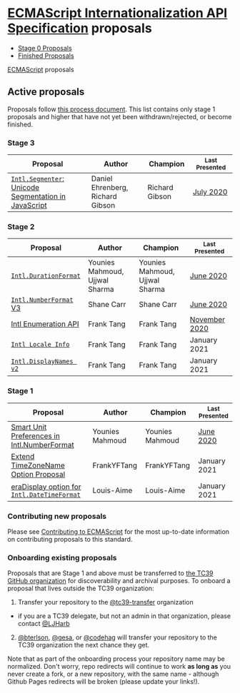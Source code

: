 # [ECMAScript Internationalization API Specification](https://github.com/tc39/ecma402) proposals

 - [Stage 0 Proposals](stage-0-proposals.md)
 - [Finished Proposals](finished-proposals.md)

 [ECMAScript](../README.md) proposals

## Active proposals

Proposals follow [this process document](https://tc39.es/process-document/).
This list contains only stage 1 proposals and higher that have not yet been withdrawn/rejected, or become finished.

### Stage 3

| Proposal                                                               | Author                           | Champion                         | <sub>Last Presented</sub>                             |
| ---------------------------------------------------------------------- | -------------------------------- | -------------------------------- | ----------------------------------------------------- |
| [`Intl.Segmenter`: Unicode Segmentation in JavaScript][intl-segmenter] | Daniel Ehrenberg, Richard Gibson | Richard Gibson                   | [July&nbsp;2020][intl-segmenter-notes]                |

### Stage 2

| Proposal                                                               | Author                           | Champion                         | <sub>Last Presented</sub>                   |
| ---------------------------------------------------------------------- | -------------------------------- | -------------------------------- | ------------------------------------------- |
| [`Intl.DurationFormat`][intl.durationformat]                           | Younies Mahmoud, Ujjwal Sharma   | Younies Mahmoud, Ujjwal Sharma   | [June&nbsp;2020][intl.durationformat-notes] |
| [`Intl.NumberFormat` V3][intl-v3]                                      | Shane Carr                       | Shane Carr                       | [June 2020][intl-v3-notes]                  |
| [Intl Enumeration API][intl-enumeration]                               | Frank Tang                       | Frank Tang                       | [November 2020][intl-enumeration-notes]     |
| [`Intl Locale Info`][intl-locale-info]                                 | Frank Tang                       | Frank Tang                       | January 2021                                |
| [`Intl.DisplayNames v2`][intl.displaynames-v2]                         | Frank Tang                       | Frank Tang                       | January 2021                                |

### Stage 1

| Proposal                                                     | Author          | Champion        | <sub>Last Presented</sub>                                        |
| ------------------------------------------------------------ | --------------- | --------------- | ---------------------------------------------------------------- |
| [Smart Unit Preferences in Intl.NumberFormat][smart-units]   | Younies Mahmoud | Younies Mahmoud | [June 2020][smart-units-notes]                                   |
| [Extend TimeZoneName Option Proposal][extend-timezonename]   | FrankYFTang     | FrankYFTang     | January 2021                                                  |
| [eraDisplay option for `Intl.DateTimeFormat`][eradisplay]    | Louis-Aime      | Louis-Aime      | January 2021                                                  |

### Contributing new proposals

Please see [Contributing to ECMAScript](https://github.com/tc39/ecma262/blob/master/CONTRIBUTING.md) for the most up-to-date information on contributing proposals to this standard.

### Onboarding existing proposals

Proposals that are Stage 1 and above must be transferred to [the TC39 GitHub organization](https://github.com/tc39) for discoverability and archival purposes. To onboard a proposal that lives outside the TC39 organization:

1. Transfer your repository to the [@tc39-transfer](http://github.com/tc39-transfer) organization
  - if you are a TC39 delegate, but not an admin in that organization, please contact [@LJHarb](https://github.com/ljharb)
2. [@bterlson](https://github.com/bterlson), [@gesa](https://github.com/gesa), or [@codehag](https://github.com/codehag) will transfer your repository to the TC39 organization the next chance they get.

Note that as part of the onboarding process your repository name may be normalized. Don't worry, repo redirects will continue to work **as long as** you never create a fork, or a new repository, with the same name - although Github Pages redirects will be broken (please update your links!).

[intl-segmenter]: https://github.com/tc39/proposal-intl-segmenter
[intl-segmenter-notes]: https://github.com/tc39/notes/blob/master/meetings/2020-07/july-21.md#intlsegmenter-for-stage-3
[intl.durationformat]: https://github.com/tc39/proposal-intl-duration-format
[intl.durationformat-notes]: https://github.com/tc39/notes/blob/master/meetings/2020-02/february-6.md#time-duration-format-proposal-for-stage-1
[intl-v3]: https://github.com/tc39/proposal-intl-numberformat-v3
[intl-v3-notes]: https://github.com/tc39/notes/blob/master/meetings/2020-06/june-2.md#intlnumberformat-v3-for-stage-2
[intl-enumeration]: https://github.com/tc39/proposal-intl-enumeration
[intl-enumeration-notes]: https://github.com/tc39/notes/blob/master/meetings/2020-11/nov-18.md#intl-enumeration-api-update
[smart-units]: https://github.com/tc39/proposal-smart-unit-preferences
[smart-units-notes]: https://github.com/tc39/notes/blob/840c700dc7fa7b9f6d0a3c208bd66b333e304717/meetings/2020-06/june-4.md#smart-unit-preferences-in-intlnumberformat-for-stage-1
[intl.displaynames-v2]: https://github.com/tc39/intl-displaynames-v2
[intl.displaynames-v2-notes]: https://github.com/tc39/notes/blob/master/meetings/2020-09/sept-23.md#intldisplaynames-v2-for-stage-1
[intl-locale-info]: https://github.com/tc39/proposal-intl-locale-info
[intl-locale-info-notes]: https://github.com/tc39/notes/blob/master/meetings/2020-09/sept-23.md#intl-locale-info-for-stage-1
[extend-timezonename]: https://github.com/FrankYFTang/proposal-intl-extend-timezonename
[eradisplay]: https://github.com/Louis-Aime/proposal-intl-eradisplay
